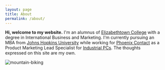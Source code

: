 ```yaml
---
layout: page
title: About
permalink: /about/
---
```


**Hi, welcome to my website.** I'm an alumnus of <a href="http://www.etown.edu/">Elizabethtown College</a> with a degree in International Business and Marketing. I'm currently pursuing an MBA from [Johns Hopkins University](http://jhu.edu) while working for <a href="http://www.phoenixcontact.com/usa_home/"> Phoenix Contact</a> as a Product Marketing Lead Specialist for <a href="http://www.phoenixcontact.com/valueline">Industrial PCs</a>. The thoughts expressed on this site are my own.

![mountain-biking]({{site.url}}/assets/profile-mountain-bike.jpg)

<div class="g-person" data-width="273" data-href="//plus.google.com/118351933825524666120" data-theme="light" data-layout="landscape" data-rel="author"></div>

<script type="text/javascript">
  (function() {
    var po = document.createElement('script'); po.type = 'text/javascript'; po.async = true;
    po.src = 'https://apis.google.com/js/plusone.js';
    var s = document.getElementsByTagName('script')[0]; s.parentNode.insertBefore(po, s);
  })();
</script>
